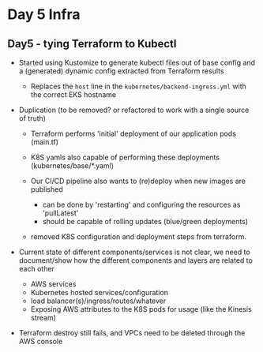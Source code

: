 
# Day 5 Infra

## Day5 - tying Terraform to Kubectl
* Started using Kustomize to generate kubectl files out of base config and a (generated) dynamic config extracted from Terraform results
    * Replaces the `host` line in the `kubernetes/backend-ingress.yml` with the correct EKS hostname

* Duplication (to be removed? or refactored to work with a single source of truth)
    * Terraform performs 'initial' deployment of our application pods (main.tf)
    * K8S yamls also capable of performing these deployments (kubernetes/base/*.yaml)
    * Our CI/CD pipeline also wants to (re)deploy when new images are published
        * can be done by 'restarting' and configuring the resources as 'pullLatest'
        * should be capable of rolling updates (blue/green deployments)
        
    * removed K8S configuration and deployment steps from terraform.
    
* Current state of different components/services is not clear, we need to document/show how the different components and layers are related to each other
    * AWS services
    * Kubernetes hosted services/configuration
    * load balancer(s)/ingress/routes/whatever
    * Exposing AWS attributes to the K8S pods for usage (like the Kinesis stream)
    
* Terraform destroy still fails, and VPCs need to be deleted through the AWS console